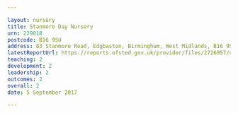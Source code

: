 ```yaml
---

layout: nursery
title: Stanmore Day Nursery
urn: 229018
postcode: B16 9SU
address: 83 Stanmore Road, Edgbaston, Birmingham, West Midlands, B16 9SU
latestReportUrl: https://reports.ofsted.gov.uk/provider/files/2726957/urn/229018.pdf
teaching: 2
development: 2
leadership: 2
outcomes: 2
overall: 2
date: 5 September 2017

---
```

